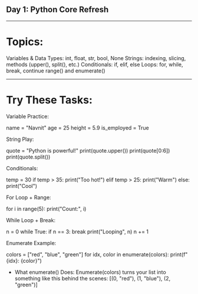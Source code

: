 ## Day 1: Python Core Refresh

---

# Topics:

Variables & Data Types: int, float, str, bool, None
Strings: indexing, slicing, methods (upper(), split(), etc.)
Conditionals: if, elif, else
Loops: for, while, break, continue
range() and enumerate()

---

# Try These Tasks:

Variable Practice:

name = "Navnit"
age = 25
height = 5.9
is_employed = True

String Play:

quote = "Python is powerful!"
print(quote.upper())
print(quote[0:6])
print(quote.split())

Conditionals:

temp = 30
if temp > 35:
    print("Too hot!")
elif temp > 25:
    print("Warm")
else:
    print("Cool")
    
For Loop + Range:

for i in range(5):
    print("Count:", i)
    
While Loop + Break:

n = 0
while True:
    if n == 3:
        break
    print("Looping", n)
    n += 1
    
Enumerate Example:

colors = ["red", "blue", "green"]
for idx, color in enumerate(colors):
    print(f"{idx}: {color}")

- What enumerate() Does:
     Enumerate(colors) turns your list into something like this behind the scenes: [(0, "red"), (1, "blue"), (2, "green")]
